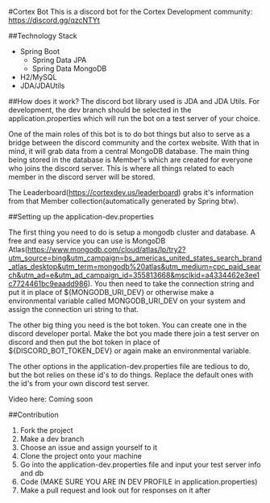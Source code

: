 #Cortex Bot
This is a discord bot for the Cortex Development community: https://discord.gg/qzcNTYt

##Technology Stack
 - Spring Boot
    - Spring Data JPA
    - Spring Data MongoDB
 - H2/MySQL 
 - JDA/JDAUtils

##How does it work?
The discord bot library used is JDA and JDA Utils. For development, the dev branch
should be selected in the application.properties which will run the bot on a test server
of your choice.

One of the main roles of this bot is to do bot things but also to serve as a bridge
between the discord community and the cortex website. With that in mind, it will
grab data from a central MongoDB database. The main thing being stored in the database
is Member's which are created for everyone who joins the discord server. This is where
all things related to each member in the discord server will be stored.

The Leaderboard(https://cortexdev.us/leaderboard) grabs it's information from that Member
collection(automatically generated by Spring btw). 


##Setting up the application-dev.properties

The first thing you need to do is setup a mongodb cluster and database. A free and easy service
you can use is MongoDB Atlas(https://www.mongodb.com/cloud/atlas/lp/try2?utm_source=bing&utm_campaign=bs_americas_united_states_search_brand_atlas_desktop&utm_term=mongodb%20atlas&utm_medium=cpc_paid_search&utm_ad=e&utm_ad_campaign_id=355813668&msclkid=a4334462e3ee1c7724461bc9eaadd986).
You then need to take the connection string and put it in place of ${MONGODB_URI_DEV} or otherwise make a environmental variable
called MONGODB_URI_DEV on your system and assign the connection uri string to that. 

The other big thing you need is the bot token. You can create one in the discord developer portal. Make the bot you made there join a test server on discord
and then put the bot token in place of ${DISCORD_BOT_TOKEN_DEV} or again make an environmental variable.

The other options in the application-dev.properties file are tedious to do, but the bot relies on these id's to do things.
Replace the default ones with the id's from your own discord test server.

Video here: Coming soon


##Contribution
1. Fork the project
2. Make a dev branch
3. Choose an issue and assign yourself to it
4. Clone the project onto your machine
5. Go into the application-dev.properties file and input your test server info and db
6. Code (MAKE SURE YOU ARE IN DEV PROFILE in application.properties)
7. Make a pull request and look out for responses on it after